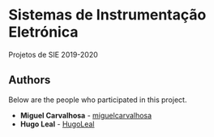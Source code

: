 # Sistemas de Instrumentação Eletrónica

Projetos de SIE 2019-2020

<!---## Getting Started

These instructions will get you a copy of the project up and running on your local machine for development and testing purposes. See deployment for notes on how to deploy the project on a live system.

### Prerequisites

What things you need to install the software and how to install them

```
Give examples
```

### Installing

A step by step series of examples that tell you how to get a development env running

Say what the step will be

```
Give the example
```

And repeat

```
until finished
```

End with an example of getting some data out of the system or using it for a little demo

## Running the tests

Explain how to run the automated tests for this system

### Break down into end to end tests

Explain what these tests test and why

```
Give an example
```

### And coding style tests

Explain what these tests test and why

```
Give an example
```

## Deployment

Add additional notes about how to deploy this on a live system

## Built With

* [Dropwizard](http://www.dropwizard.io/1.0.2/docs/) - The web framework used
* [Maven](https://maven.apache.org/) - Dependency Management
* [ROME](https://rometools.github.io/rome/) - Used to generate RSS Feeds

## Contributing

Please read [CONTRIBUTING.md](https://gist.github.com/PurpleBooth/b24679402957c63ec426) for details on our code of conduct, and the process for submitting pull requests to us.

## Versioning

We use [SemVer](http://semver.org/) for versioning. For the versions available, see the [tags on this repository](https://github.com/your/project/tags).---> 


## Authors

Below are the people who participated in this project.

* **Miguel Carvalhosa** - [miguelcarvalhosa](https://github.com/miguelcarvalhosa)
* **Hugo Leal** - [HugoLeal](https://github.com/HugoLeal)


<!---See also the list of [contributors](https://github.com/your/project/contributors) who participated in this project.--->

<!---## License

This project is licensed under the MIT License - see the [LICENSE.md](LICENSE.md) file for details

## Acknowledgments

* Hat tip to anyone whose code was used
* Inspiration
* etc--->
